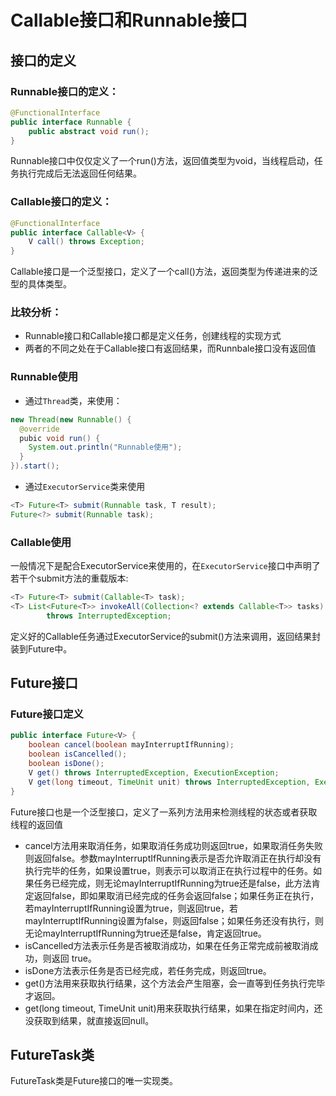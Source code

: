 # Callable接口和Runnable接口

## 接口的定义

### Runnable接口的定义：

```java
@FunctionalInterface
public interface Runnable {
    public abstract void run();
}
```
Runnable接口中仅仅定义了一个run()方法，返回值类型为void，当线程启动，任务执行完成后无法返回任何结果。

### Callable接口的定义：

```java
@FunctionalInterface
public interface Callable<V> {
    V call() throws Exception;
}
```

Callable接口是一个泛型接口，定义了一个call()方法，返回类型为传递进来的泛型的具体类型。

### 比较分析： 

* Runnable接口和Callable接口都是定义任务，创建线程的实现方式
* 两者的不同之处在于Callable接口有返回结果，而Runnbale接口没有返回值

### Runnable使用

* 通过`Thread`类，来使用：

```java
new Thread(new Runnable() {
  @override
  pubic void run() {
    System.out.println("Runnable使用");
  }
}).start();
```

* 通过`ExecutorService`类来使用

```java
<T> Future<T> submit(Runnable task, T result);
Future<?> submit(Runnable task);
```

### Callable使用

一般情况下是配合ExecutorService来使用的，在`ExecutorService`接口中声明了若干个submit方法的重载版本:

```java
<T> Future<T> submit(Callable<T> task);
<T> List<Future<T>> invokeAll(Collection<? extends Callable<T>> tasks)
        throws InterruptedException;
```
定义好的Callable任务通过ExecutorService的submit()方法来调用，返回结果封装到Future中。

## Future接口

### Future接口定义

```java
public interface Future<V> {
    boolean cancel(boolean mayInterruptIfRunning);
    boolean isCancelled();
    boolean isDone();
    V get() throws InterruptedException, ExecutionException;
    V get(long timeout, TimeUnit unit) throws InterruptedException, ExecutionException, TimeoutException;
}
```

Future接口也是一个泛型接口，定义了一系列方法用来检测线程的状态或者获取线程的返回值

* cancel方法用来取消任务，如果取消任务成功则返回true，如果取消任务失败则返回false。参数mayInterruptIfRunning表示是否允许取消正在执行却没有执行完毕的任务，如果设置true，则表示可以取消正在执行过程中的任务。如果任务已经完成，则无论mayInterruptIfRunning为true还是false，此方法肯定返回false，即如果取消已经完成的任务会返回false；如果任务正在执行，若mayInterruptIfRunning设置为true，则返回true，若mayInterruptIfRunning设置为false，则返回false；如果任务还没有执行，则无论mayInterruptIfRunning为true还是false，肯定返回true。
* isCancelled方法表示任务是否被取消成功，如果在任务正常完成前被取消成功，则返回 true。
* isDone方法表示任务是否已经完成，若任务完成，则返回true。
* get()方法用来获取执行结果，这个方法会产生阻塞，会一直等到任务执行完毕才返回。
* get(long timeout, TimeUnit unit)用来获取执行结果，如果在指定时间内，还没获取到结果，就直接返回null。

## FutureTask类

FutureTask类是Future接口的唯一实现类。 


